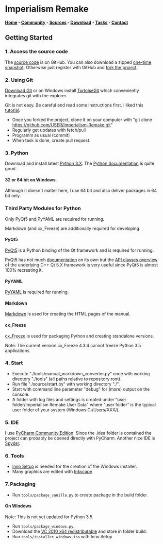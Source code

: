 # Imperialism Remake

**[Home](http://remake.twelvepm.de/) - [Community](http://remake.twelvepm.de/forum/) - [Sources](https://github.com/Trilarion/Imperialism-Remake) - [Download](http://remake.twelvepm.de/home/download/) - [Tasks](http://remake.twelvepm.de/tasks/) - [Contact](http://remake.twelvepm.de/home/contact/)**

## Getting Started

### 1. Access the source code

The [source code](https://github.com/Trilarion/Imperialism-Remake) is on GitHub. You can also download a zipped
[one-time snapshot](https://github.com/Trilarion/imperialism-remake/archive/master.zip). Otherwise just register
with GitHub and [fork the project](https://github.com/Trilarion/imperialism-remake).
	
### 2. Using Git

[Download Git](http://git-scm.com/downloads) or on Windows install [TortoiseGit](https://code.google.com/p/tortoisegit/)
which conveniently integrates git with the explorer.

Git is not easy. Be careful and read some instructions first. I liked this [tutorial](https://www.atlassian.com/git/tutorials/syncing).

- Once you forked the project, clone it on your computer with "git clone https://github.com/USER/Imperialism-Remake.git"
- Regularly get updates with fetch/pull
- Programm as usual (commit)
- When task is done, create pull request.

### 3. Python

Download and install latest [Python 3.X](https://www.python.org/downloads/). The [Python documentation](https://docs.python.org/3/) is quite good.

#### 32 or 64 bit on Windows
 
 Although it doesn't matter here, I use 64 bit and also deliver packages in 64 bit only.

### Third Party Modules for Python

Only PyQt5 and PyYAML are required for running.

Markdown (and cx_Freeze) are additionally required for developing.

#### PyQt5

[PyQt5](https://www.riverbankcomputing.com/software/pyqt/download5) is a Python binding of the Qt framework and is required for running.

PyQt5 has not much [documentation](http://pyqt.sourceforge.net/Docs/PyQt5/) on its own but the [API classes overview](http://doc.qt.io/qt-5/classes.html)
of the underlying C++ Qt 5.X framework is very useful since PyQt5 is almost 100% recreating it.  

#### PyYAML

[PyYAML](http://pyyaml.org/wiki/PyYAML) is required for running.

#### Markdown

[Markdown](https://pypi.python.org/pypi/Markdown) is used for creating the HTML pages of the manual.  

#### cx_Freeze

[cx_Freeze](http://cx-freeze.sourceforge.net/) is used for packaging Python and creating standalone versions.

Note: The current version cx_Freeze 4.3.4 cannot freeze Python 3.5 applications.

### 4. Start

- Execute "./tools/manual_markdown_converter.py" once with working directory "./tools" (all paths relative to repository root).
- Run file "./source/start.py" with working directory "./".
- Start with command line parameter "debug" for (more) output on the console.
- A folder with log files and settings is created under "user folder/Imperialism Remake User Data" where "user folder" is the typical user folder of your system (Windows C:/Users/XXX/).

### 5. IDE

I use [PyCharm Community Edition](http://www.jetbrains.com/pycharm/download/). Since the .idea folder is contained the project
can probably be opened directly with PyCharm. Another nice IDE is [Spyder](https://code.google.com/p/spyderlib/).

### 6. Tools

- [Inno Setup](http://www.jrsoftware.org/isinfo.php) is needed for the creation of the Windows installer.
- Many graphics are edited with [Inkscape](http://www.inkscape.org/en/).

### 7. Packaging

- Run `tools/package_vanilla.py` to create package in the build folder.

#### On Windows

Note: This is not yet updated for Python 3.5.

- Run `tools/package_windows.py`.
- Download the [VC 2010 x64 redistributable](http://www.microsoft.com/en-us/download/details.aspx?id=13523) and store in folder build.
- Run `tools/installer_windows.iss` with Inno Setup 